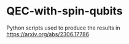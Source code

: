 # QEC-with-spin-qubits
Python scripts used to produce the results in https://arxiv.org/abs/2306.17786
